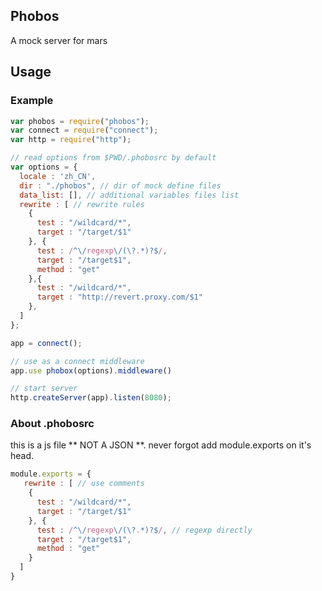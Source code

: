 ## Phobos

A mock server for mars

## Usage


### Example

```javascript
var phobos = require("phobos");
var connect = require("connect");
var http = require("http");

// read options from $PWD/.phobosrc by default
var options = {
  locale : 'zh_CN',
  dir : "./phobos", // dir of mock define files
  data_list: [], // additional variables files list
  rewrite : [ // rewrite rules
    {
      test : "/wildcard/*",
      target : "/target/$1"
    }, {
      test : /^\/regexp\/(\?.*)?$/,
      target : "/target$1",
      method : "get"
    },{
      test : "/wildcard/*",
      target : "http://revert.proxy.com/$1"
    },
  ]
};

app = connect();

// use as a connect middleware
app.use phobox(options).middleware()

// start server
http.createServer(app).listen(8080);

```

### About .phobosrc

this is a js file ** NOT A JSON **. never forgot add module.exports on it's head.

```javascript
module.exports = {
   rewrite : [ // use comments
    {
      test : "/wildcard/*",
      target : "/target/$1"
    }, {
      test : /^\/regexp\/(\?.*)?$/, // regexp directly
      target : "/target$1",
      method : "get"
    }
  ]
}
```




